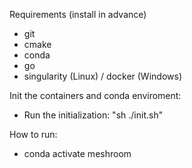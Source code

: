 Requirements (install in advance)
* git
* cmake 
* conda
* go
* singularity (Linux) / docker (Windows)

Init the containers and conda enviroment:
* Run the initialization: "sh ./init.sh"

How to run: 
* conda activate meshroom

